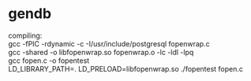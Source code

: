 # gendb



compiling:                                   
gcc -fPIC -rdynamic -c -I/usr/include/postgresql fopenwrap.c  
gcc -shared -o libfopenwrap.so fopenwrap.o -lc -ldl -lpq  
gcc fopen.c -o fopentest                     
LD_LIBRARY_PATH=. LD_PRELOAD=libfopenwrap.so ./fopentest fopen.c
